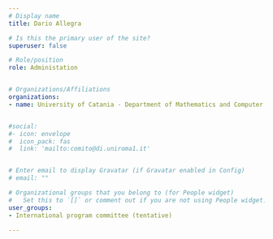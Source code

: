 ```yaml
---
# Display name
title: Dario Allegra

# Is this the primary user of the site?
superuser: false

# Role/position
role: Administation


# Organizations/Affiliations
organizations:
- name: University of Catania - Department of Mathematics and Computer Science


#social:
#- icon: envelope
#  icon_pack: fas
#  link: 'mailto:comito@di.uniroma1.it'


# Enter email to display Gravatar (if Gravatar enabled in Config)
# email: ""

# Organizational groups that you belong to (for People widget)
#   Set this to `[]` or comment out if you are not using People widget.
user_groups:
- International program committee (tentative)

---
```

